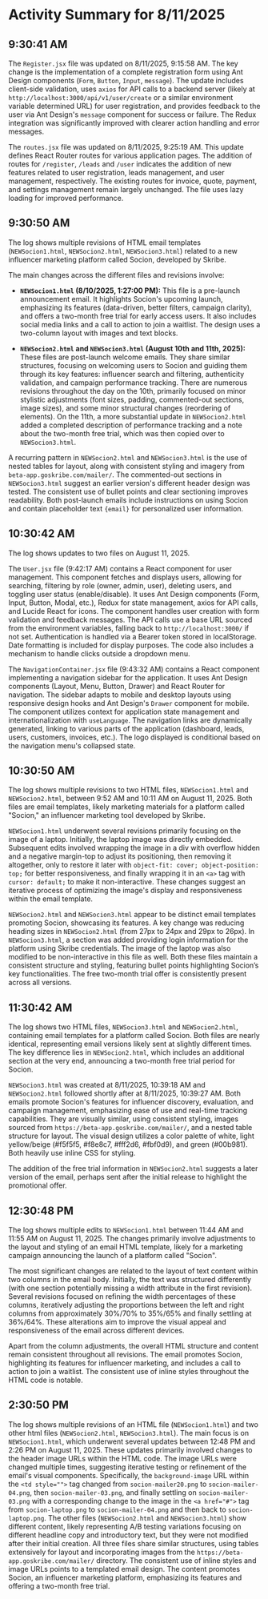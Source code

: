 # Activity Summary for 8/11/2025

## 9:30:41 AM
The `Register.jsx` file was updated on 8/11/2025, 9:15:58 AM.  The key change is the implementation of a complete registration form using Ant Design components (`Form`, `Button`, `Input`, `message`).  The update includes client-side validation, uses `axios` for API calls to a backend server (likely at `http://localhost:3000/api/v1/user/create` or a similar environment variable determined URL) for user registration, and provides feedback to the user via Ant Design's `message` component for success or failure.  The Redux integration was significantly improved with clearer action handling and error messages.


The `routes.jsx` file was updated on 8/11/2025, 9:25:19 AM. This update defines React Router routes for various application pages.  The addition of routes for `/register`, `/leads` and `/user` indicates the addition of new features related to user registration, leads management, and user management,  respectively.  The existing routes for invoice, quote, payment, and settings management remain largely unchanged. The file uses lazy loading for improved performance.


## 9:30:50 AM
The log shows multiple revisions of HTML email templates (`NEWSocion1.html`, `NEWSocion2.html`, `NEWSocion3.html`) related to a new influencer marketing platform called Socion, developed by Skribe.

The main changes across the different files and revisions involve:

* **`NEWSocion1.html` (8/10/2025, 1:27:00 PM):** This file is a pre-launch announcement email. It highlights Socion's upcoming launch, emphasizing its features (data-driven, better filters, campaign clarity), and offers a two-month free trial for early access users. It also includes social media links and a call to action to join a waitlist.  The design uses a two-column layout with images and text blocks.

* **`NEWSocion2.html` and `NEWSocion3.html` (August 10th and 11th, 2025):** These files are post-launch welcome emails. They share similar structures, focusing on welcoming users to Socion and guiding them through its key features: influencer search and filtering, authenticity validation, and campaign performance tracking.  There are numerous revisions throughout the day on the 10th, primarily focused on minor stylistic adjustments (font sizes, padding, commented-out sections, image sizes), and some minor structural changes (reordering of elements). On the 11th, a more substantial update in `NEWSocion2.html` added a completed description of performance tracking and a note about the two-month free trial, which was then copied over to `NEWSocion3.html`.

A recurring pattern in `NEWSocion2.html` and `NEWSocion3.html` is the use of nested tables for layout, along with consistent styling and imagery from `beta-app.goskribe.com/mailer/`.  The commented-out sections in `NEWSocion3.html` suggest an earlier version's different header design was tested.  The consistent use of bullet points and clear sectioning improves readability.  Both post-launch emails include instructions on using Socion and contain placeholder text `{email}` for personalized user information.


## 10:30:42 AM
The log shows updates to two files on August 11, 2025.

The `User.jsx` file (9:42:17 AM) contains a React component for user management.  This component fetches and displays users, allowing for searching, filtering by role (owner, admin, user), deleting users, and toggling user status (enable/disable).  It uses Ant Design components (Form, Input, Button, Modal, etc.), Redux for state management, axios for API calls, and Lucide React for icons. The component handles user creation with form validation and feedback messages.  The API calls use a base URL sourced from the environment variables, falling back to `http://localhost:3000/` if not set.  Authentication is handled via a Bearer token stored in localStorage.  Date formatting is included for display purposes.  The code also includes a mechanism to handle clicks outside a dropdown menu.

The `NavigationContainer.jsx` file (9:43:32 AM) contains a React component implementing a navigation sidebar for the application. It uses Ant Design components (Layout, Menu, Button, Drawer) and React Router for navigation.  The sidebar adapts to mobile and desktop layouts using responsive design hooks and Ant Design's `Drawer` component for mobile.  The component utilizes context for application state management and internationalization with `useLanguage`. The navigation links are dynamically generated, linking to various parts of the application (dashboard, leads, users, customers, invoices, etc.).  The logo displayed is conditional based on the navigation menu's collapsed state.


## 10:30:50 AM
The log shows multiple revisions to two HTML files, `NEWSocion1.html` and `NEWSocion2.html`, between 9:52 AM and 10:11 AM on August 11, 2025.  Both files are email templates, likely marketing materials for a platform called "Socion," an influencer marketing tool developed by Skribe.

`NEWSocion1.html` underwent several revisions primarily focusing on the image of a laptop. Initially, the laptop image was directly embedded. Subsequent edits involved wrapping the image in a div with overflow hidden and a negative margin-top to adjust its positioning, then removing it altogether, only to restore it later with `object-fit: cover; object-position: top;` for better responsiveness, and finally wrapping it in an `<a>` tag with `cursor: default;` to make it non-interactive.  These changes suggest an iterative process of optimizing the image's display and responsiveness within the email template.

`NEWSocion2.html`  and `NEWSocion3.html` appear to be distinct email templates promoting Socion, showcasing its features.  A key change was reducing heading sizes in `NEWSocion2.html` (from 27px to 24px and 29px to 26px). In `NEWSocion3.html`, a section was added providing login information for the platform using Skribe credentials.  The image of the laptop was also modified to be non-interactive in this file as well.  Both these files maintain a consistent structure and styling, featuring bullet points highlighting Socion’s key functionalities.  The free two-month trial offer is consistently present across all versions.


## 11:30:42 AM
The log shows two HTML files, `NEWSocion3.html` and `NEWSocion2.html`, containing email templates for a platform called Socion.  Both files are nearly identical, representing email versions likely sent at slightly different times.  The key difference lies in `NEWSocion2.html`, which includes an additional section at the very end, announcing a two-month free trial period for Socion.


`NEWSocion3.html` was created at 8/11/2025, 10:39:18 AM and `NEWSocion2.html` followed shortly after at 8/11/2025, 10:39:27 AM.  Both emails promote Socion's features for influencer discovery, evaluation, and campaign management, emphasizing ease of use and real-time tracking capabilities.  They are visually similar, using consistent styling, images sourced from `https://beta-app.goskribe.com/mailer/`, and a nested table structure for layout. The visual design utilizes a color palette of white, light yellow/beige (#f5f5f5, #f8e8c7, #fff2d6, #fbf0d9), and green (#00b981).  Both heavily use inline CSS for styling.

The addition of the free trial information in `NEWSocion2.html` suggests a later version of the email, perhaps sent after the initial release to highlight the promotional offer.


## 12:30:48 PM
The log shows multiple edits to `NEWSocion1.html` between 11:44 AM and 11:55 AM on August 11, 2025.  The changes primarily involve adjustments to the layout and styling of an email HTML template, likely for a marketing campaign announcing the launch of a platform called "Socion".

The most significant changes are related to the layout of text content within two columns in the email body.  Initially, the text was structured differently (with one section potentially missing a width attribute in the first revision).  Several revisions focused on refining the width percentages of these columns, iteratively adjusting the proportions between the left and right columns from approximately 30%/70% to 35%/65% and finally settling at 36%/64%.  These alterations aim to improve the visual appeal and responsiveness of the email across different devices.

Apart from the column adjustments, the overall HTML structure and content remain consistent throughout all revisions.  The email promotes Socion, highlighting its features for influencer marketing,  and includes a call to action to join a waitlist.  The consistent use of inline styles throughout the HTML code is notable.


## 2:30:50 PM
The log shows multiple revisions of an HTML file (`NEWSocion1.html`) and two other html files (`NEWSocion2.html`, `NEWSocion3.html`).  The main focus is on `NEWSocion1.html`, which underwent several updates between 12:48 PM and 2:26 PM on August 11, 2025.  These updates primarily involved changes to the header image URLs within the HTML code.  The image URLs were changed multiple times, suggesting iterative testing or refinement of the email's visual components. Specifically, the `background-image` URL within the `<td style="">` tag changed from `socion-mailer20.png` to `socion-mailer-04.png`, then `socion-mailer-03.png`, and finally settling on `socion-mailer-03.png` with a corresponding change to the image in the `<a href="#">` tag from `socion-laptop.png` to `socion-mailer-04.png` and then back to `socion-laptop.png`.  The other files (`NEWSocion2.html` and `NEWSocion3.html`) show different content, likely representing A/B testing variations focusing on different headline copy and introductory text, but they  were not modified after their initial creation. All three files share similar structures, using tables extensively for layout and incorporating images from the `https://beta-app.goskribe.com/mailer/` directory.  The consistent use of inline styles and image URLs points to a templated email design.  The content promotes Socion, an influencer marketing platform, emphasizing its features and offering a two-month free trial.
